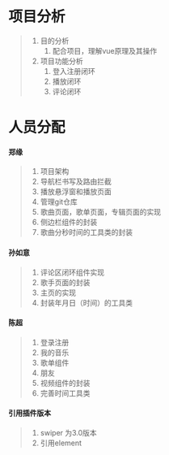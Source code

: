 # 项目分析

> 1. 目的分析
>    1. 配合项目，理解vue原理及其操作
> 2. 项目功能分析
>    1. 登入注册闭环
>    2. 播放闭环
>    3. 评论闭环

# 人员分配

#### 郑缘

>1. 项目架构
>2. 导航栏书写及路由拦截
>3. 播放悬浮窗和播放页面
>4. 管理git仓库
>5. 歌曲页面，歌单页面，专辑页面的实现
>6. 侧边栏组件的封装
>7. 歌曲分秒时间的工具类的封装

#### 孙如意

> 1. 评论区闭环组件实现
> 2. 歌手页面的封装
> 3. 主页的实现
> 4. 封装年月日（时间）的工具类

#### 陈超

> 1. 登录注册
> 2. 我的音乐
> 3. 歌单组件
> 3. 朋友
> 5. 视频组件的封装
> 6. 完善时间工具类



#### 引用插件版本

> 1. swiper 为3.0版本
> 2. 引用element